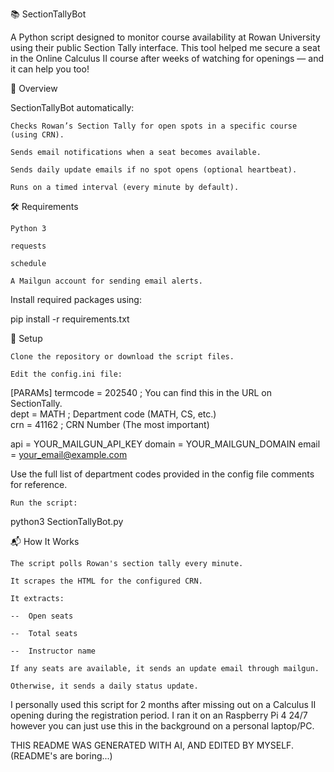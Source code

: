 📚 SectionTallyBot

A Python script designed to monitor course availability at Rowan University using their public Section Tally interface. This tool helped me secure a seat in the Online Calculus II course after weeks of watching for openings — and it can help you too!

🚀 Overview

SectionTallyBot automatically:

    Checks Rowan’s Section Tally for open spots in a specific course (using CRN).

    Sends email notifications when a seat becomes available.

    Sends daily update emails if no spot opens (optional heartbeat).

    Runs on a timed interval (every minute by default).

🛠 Requirements

    Python 3

    requests

    schedule

    A Mailgun account for sending email alerts.

Install required packages using:

pip install -r requirements.txt

🔧 Setup

    Clone the repository or download the script files.

    Edit the config.ini file:

[PARAMs]
termcode = 202540          ; You can find this in the URL on SectionTally. <br>
dept = MATH                ; Department code (MATH, CS, etc.) <br>
crn = 41162                ; CRN Number (The most important) <br>

api = YOUR_MAILGUN_API_KEY
domain = YOUR_MAILGUN_DOMAIN
email = your_email@example.com

Use the full list of department codes provided in the config file comments for reference.

    Run the script:

python3 SectionTallyBot.py

📬 How It Works

    The script polls Rowan's section tally every minute.

    It scrapes the HTML for the configured CRN.

    It extracts:

    --  Open seats

    --  Total seats

    --  Instructor name

    If any seats are available, it sends an update email through mailgun.

    Otherwise, it sends a daily status update.

I personally used this script for 2 months after missing out on a Calculus II opening during the registration period. I ran it on an Raspberry Pi 4 24/7 however you can just use this in the background on a personal laptop/PC.

THIS README WAS GENERATED WITH AI, AND EDITED BY MYSELF.
(README's are boring...)
